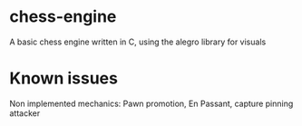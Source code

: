 # chess-engine
A basic chess engine written in C, using the alegro library for visuals

# Known issues
Non implemented mechanics: Pawn promotion, En Passant, capture pinning attacker
